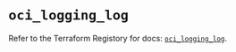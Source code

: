 # `oci_logging_log`

Refer to the Terraform Registory for docs: [`oci_logging_log`](https://registry.terraform.io/providers/oracle/oci/6.18.0/docs/resources/logging_log).
